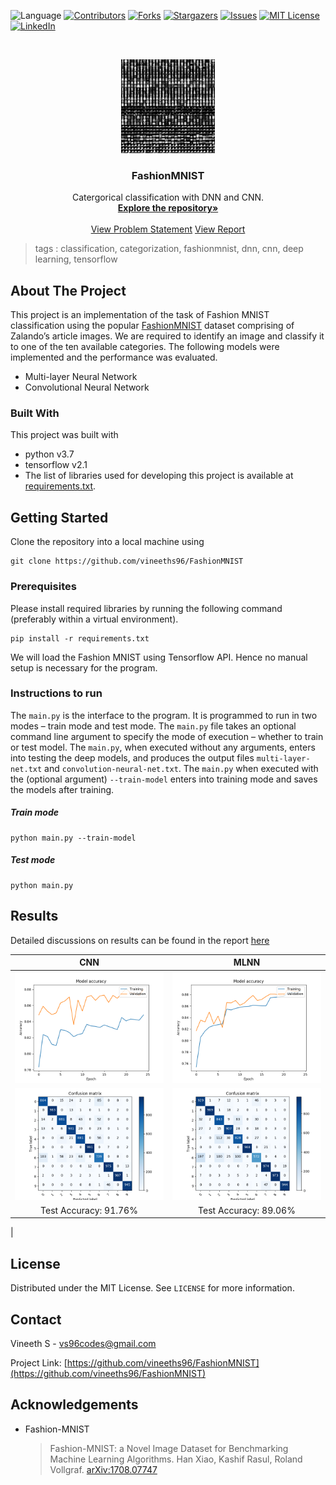  ![Language](https://img.shields.io/badge/language-python--3.7-blue) [![Contributors][contributors-shield]][contributors-url] [![Forks][forks-shield]][forks-url] [![Stargazers][stars-shield]][stars-url] [![Issues][issues-shield]][issues-url] [![MIT License][license-shield]][license-url] [![LinkedIn][linkedin-shield]][linkedin-url]

<!-- PROJECT LOGO -->
<br />

<p align="center">
  <a href="https://github.com/vineeths96/FashionMNIST">
    <img src="results/logo.png" alt="Logo" width="150" height="150">
  </a>
  <h3 align="center">FashionMNIST</h3>
  <p align="center">
    Catergorical classification with DNN and CNN.
    <br />
    <a href=https://github.com/vineeths96/FashionMNIST><strong>Explore the repository»</strong></a>
    <br />
    <br />
    <a href=https://github.com/vineeths96/FashionMNIST/blob/master/results/Project2.pdf>View Problem Statement</a>
    <a href=https://github.com/vineeths96/FashionMNIST/blob/master/results/Deep_Learning_Report_2.pdf>View Report</a>
  </p>





</p>

> tags : classification, categorization, fashionmnist, dnn, cnn, deep learning, tensorflow



<!-- ABOUT THE PROJECT -->
## About The Project

This project is an implementation of the task of Fashion MNIST classification using the popular [FashionMNIST](https://github.com/zalandoresearch/fashion-mnist) dataset comprising of Zalando’s article images. We are required to identify an image and classify it to one of the ten available categories. The following models were implemented and the performance was evaluated. 

* Multi-layer Neural Network
* Convolutional Neural Network

### Built With
This project was built with 

* python v3.7
* tensorflow v2.1
* The list of libraries used for developing this project is available at [requirements.txt](requirements.txt).



<!-- GETTING STARTED -->

## Getting Started

Clone the repository into a local machine using

```shell
git clone https://github.com/vineeths96/FashionMNIST
```

### Prerequisites

Please install required libraries by running the following command (preferably within a virtual environment).

```shell
pip install -r requirements.txt
```

We will load the Fashion MNIST using Tensorflow API. Hence no manual setup is necessary for the program.

### Instructions to run

The `main.py` is the interface to the program. It is programmed to run in two modes – train mode and test mode. The `main.py` file takes an optional command line argument to specify the mode of execution – whether to train or test model. The `main.py`, when executed without any arguments, enters into testing the deep models, and produces the output files `multi-layer-net.txt` and `convolution-neural-net.txt`. The `main.py` when executed with the (optional argument) `--train-model` enters into training mode and saves the models after training. 

##### Train mode

```shell
python main.py --train-model 
```

##### Test mode

```shell
python main.py
```



<!-- RESULTS -->

## Results

Detailed discussions on results can be found in the report [here](./Deep_Learning_Report_2.pdf)

|                     CNN                     |                     MLNN                     |
| :-----------------------------------------: | :------------------------------------------: |
| ![CNN](./results/CNN_accuracy_vs_epoch.png) | ![CNN](./results/MLNN_accuracy_vs_epoch.png) |
| ![CNN](./results/CNN_confusion_matrix.png)  | ![CNN](./results/MLNN_confusion_matrix.png)  |
|            Test Accuracy: 91.76%            |            Test Accuracy: 89.06%             |
|                                            



<!-- LICENSE -->

## License

Distributed under the MIT License. See `LICENSE` for more information.



<!-- CONTACT -->
## Contact

Vineeth S - vs96codes@gmail.com

Project Link: [https://github.com/vineeths96/FashionMNIST](https://github.com/vineeths96/FashionMNIST)



<!-- ACKNOWLEDGEMENTS -->
## Acknowledgements

* Fashion-MNIST

  >Fashion-MNIST: a Novel Image Dataset for Benchmarking Machine Learning Algorithms. Han Xiao, Kashif Rasul, Roland Vollgraf. [arXiv:1708.07747](http://arxiv.org/abs/1708.07747)



<!-- MARKDOWN LINKS & IMAGES -->
<!-- https://www.markdownguide.org/basic-syntax/#reference-style-links -->

[contributors-shield]: https://img.shields.io/github/contributors/vineeths96/FashionMNIST.svg?style=flat-square
[contributors-url]: https://github.com/vineeths96/FashionMNIST/graphs/contributors
[forks-shield]: https://img.shields.io/github/forks/vineeths96/FashionMNIST.svg?style=flat-square
[forks-url]: https://github.com/vineeths96/FashionMNIST/network/members
[stars-shield]: https://img.shields.io/github/stars/vineeths96/FashionMNIST.svg?style=flat-square
[stars-url]: https://github.com/vineeths96/FashionMNIST/stargazers
[issues-shield]: https://img.shields.io/github/issues/vineeths96/FashionMNIST.svg?style=flat-square
[issues-url]: https://github.com/vineeths96/FashionMNIST/issues
[license-shield]: https://img.shields.io/badge/License-MIT-yellow.svg
[license-url]: https://github.com/vineeths96/FashionMNIST/blob/master/LICENSE
[linkedin-shield]: https://img.shields.io/badge/-LinkedIn-black.svg?style=flat-square&logo=linkedin&colorB=555
[linkedin-url]: https://linkedin.com/in/vineeths

